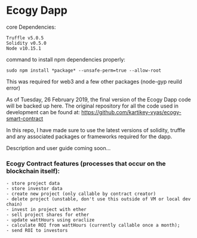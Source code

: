 # Ecogy Dapp
core Dependencies:

    Truffle v5.0.5
    Solidity v0.5.0
    Node v10.15.1

command to install npm dependencies properly:
    
    sudo npm install *package* --unsafe-perm=true --allow-root
    
This was required for web3 and a few other packages (node-gyp reuild error)

As of Tuesday, 26 February 2019, the final version of the Ecogy Dapp code will be backed up here. The original repository for all the code used in development can be found at:
    https://github.com/kartikey-vyas/ecogy-smart-contract

In this repo, I have made sure to use the latest versions of solidity, truffle and any associated packages or frameworks required for the dapp.

Description and user guide coming soon...

### Ecogy Contract features (processes that occur on the blockchain itself):
    - store project data
    - store investor data
    - create new project (only callable by contract creator)
    - delete project (unstable, don't use this outside of VM or local dev chain)
    - invest in project with ether
    - sell project shares for ether
    - update wattHours using oraclize
    - calculate ROI from wattHours (currently callable once a month);
    - send ROI to investors
